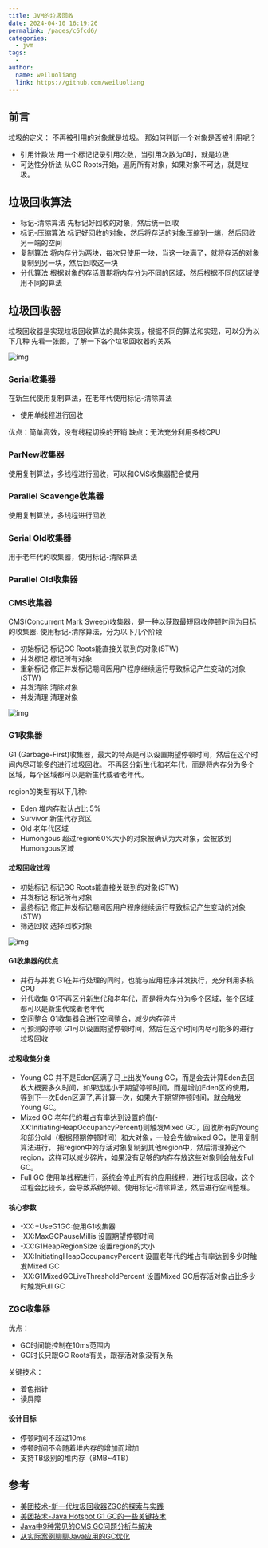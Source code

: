 ```yaml
---
title: JVM的垃圾回收
date: 2024-04-10 16:19:26
permalink: /pages/c6fcd6/
categories:
  - jvm
tags:
  - 
author: 
  name: weiluoliang
  link: https://github.com/weiluoliang
---
```




## 前言

垃圾的定义： 不再被引用的对象就是垃圾。
那如何判断一个对象是否被引用呢？

- 引用计数法 用一个标记记录引用次数，当引用次数为0时，就是垃圾
- 可达性分析法 从GC Roots开始，遍历所有对象，如果对象不可达，就是垃圾。

<!-- more -->

## 垃圾回收算法

- 标记-清除算法
  先标记好回收的对象，然后统一回收
- 标记-压缩算法
  标记好回收的对象，然后将存活的对象压缩到一端，然后回收另一端的空间
- 复制算法
  将内存分为两块，每次只使用一块，当这一块满了，就将存活的对象复制到另一块，然后回收这一块
- 分代算法
  根据对象的存活周期将内存分为不同的区域，然后根据不同的区域使用不同的算法

## 垃圾回收器

垃圾回收器是实现垃圾回收算法的具体实现，根据不同的算法和实现，可以分为以下几种 先看一张图，了解一下各个垃圾回收器的关系

![img](https://images.luoliang.top/jvm_%E5%9E%83%E5%9C%BE%E5%9B%9E%E6%94%B6%E6%9C%9F.png)

### Serial收集器

在新生代使用复制算法，在老年代使用标记-清除算法

- 使用单线程进行回收

优点：简单高效，没有线程切换的开销
缺点：无法充分利用多核CPU

### ParNew收集器

使用复制算法，多线程进行回收，可以和CMS收集器配合使用

### Parallel Scavenge收集器

使用复制算法，多线程进行回收

### Serial Old收集器

用于老年代的收集器，使用标记-清除算法

### Parallel Old收集器

### CMS收集器

CMS(Concurrent Mark Sweep)收集器，是一种以获取最短回收停顿时间为目标的收集器. 使用标记-清除算法，分为以下几个阶段

- 初始标记 标记GC Roots能直接关联到的对象(STW)
- 并发标记 标记所有对象
- 重新标记 修正并发标记期间因用户程序继续运行导致标记产生变动的对象(STW)
- 并发清除 清除对象
- 并发清理 清理对象

![img](https://images.luoliang.top/jvm_cms%E5%9E%83%E5%9C%BE%E5%9B%9E%E6%94%B6%E8%BF%87%E7%A8%8B.jpeg)

### G1收集器

G1 (Garbage-First)收集器，最大的特点是可以设置期望停顿时间，然后在这个时间内尽可能多的进行垃圾回收。 不再区分新生代和老年代，而是将内存分为多个区域，每个区域都可以是新生代或者老年代。

region的类型有以下几种:

- Eden 堆内存默认占比 5%
- Survivor 新生代存货区
- Old 老年代区域
- Humongous 超过region50%大小的对象被确认为大对象，会被放到Humongous区域

#### 垃圾回收过程

- 初始标记 标记GC Roots能直接关联到的对象(STW)
- 并发标记 标记所有对象
- 最终标记 修正并发标记期间因用户程序继续运行导致标记产生变动的对象(STW)
- 筛选回收 选择回收对象

![img](https://images.luoliang.top/jvm_g1_%E5%9E%83%E5%9C%BE%E5%9B%9E%E6%94%B6%E8%BF%87%E7%A8%8B.png)

#### G1收集器的优点

- 并行与并发 G1在并行处理的同时，也能与应用程序并发执行，充分利用多核CPU
- 分代收集 G1不再区分新生代和老年代，而是将内存分为多个区域，每个区域都可以是新生代或者老年代
- 空间整合 G1收集器会进行空间整合，减少内存碎片
- 可预测的停顿 G1可以设置期望停顿时间，然后在这个时间内尽可能多的进行垃圾回收

#### 垃圾收集分类

- Young GC
  并不是Eden区满了马上出发Young GC，而是会去计算Eden去回收大概要多久时间，如果远远小于期望停顿时间，而是增加Eden区的使用，等到下一次Eden区满了,再计算一次，如果大于期望停顿时间，就会触发Young GC。
- Mixed GC 老年代的堆占有率达到设置的值(-XX:InitiatingHeapOccupancyPercent)则触发Mixed GC，回收所有的Young和部分old（根据预期停顿时间）和大对象，一般会先做mixed GC，使用复制算法进行， 把region中的存活对象复制到其他region中，然后清理掉这个region，这样可以减少碎片，如果没有足够的内存存放这些对象则会触发Full GC。
- Full GC 使用单线程进行，系统会停止所有的应用线程，进行垃圾回收，这个过程会比较长，会导致系统停顿。使用标记-清除算法，然后进行空间整理。

#### 核心参数

- -XX:+UseG1GC:使用G1收集器
- -XX:MaxGCPauseMillis 设置期望停顿时间
- -XX:G1HeapRegionSize 设置region的大小
- -XX:InitiatingHeapOccupancyPercent 设置老年代的堆占有率达到多少时触发Mixed GC
- -XX:G1MixedGCLiveThresholdPercent 设置Mixed GC后存活对象占比多少时触发Full GC

### ZGC收集器

优点：

- GC时间能控制在10ms范围内
- GC时长只跟GC Roots有关，跟存活对象没有关系

关键技术：

- 着色指针
- 读屏障

#### 设计目标

- 停顿时间不超过10ms
- 停顿时间不会随着堆内存的增加而增加
- 支持TB级别的堆内存（8MB~4TB）

## 参考

- [美团技术-新一代垃圾回收器ZGC的探索与实践](https://tech.meituan.com/2020/08/06/new-zgc-practice-in-meituan.html)
- [美团技术-Java Hotspot G1 GC的一些关键技术](https://tech.meituan.com/2016/09/23/g1.html)
- [Java中9种常见的CMS GC问题分析与解决](https://tech.meituan.com/2020/11/12/java-9-cms-gc.html)
- [从实际案例聊聊Java应用的GC优化](https://tech.meituan.com/2017/12/29/jvm-optimize.html)
